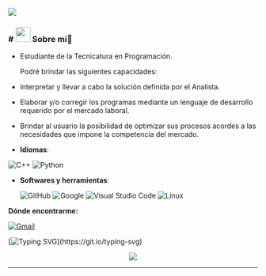 

<p align="left">
 <img src="https://readme-typing-svg.herokuapp.com/?lines=Bienvenido+a+mi+perfil+de+GitHub!&center=true&width=360&height=30">
</p>

### # <img src="https://emojis.slackmojis.com/emojis/images/1531849430/4246/blob-sunglasses.gif?1531849430" width="30"/> Sobre mi👋
- Estudiante de la Tecnicatura en Programación.

   Podré brindar las siguientes capacidades:
- Interpretar y llevar a cabo la solución definida por el Analista.
- Elaborar y/o corregir los programas mediante un lenguaje de desarrollo requerido por el mercado laboral.
- Brindar al usuario la posibilidad de optimizar sus procesos acordes a las necesidades que impone la competencia del mercado.




- **Idiomas**:
  
![C++](https://img.shields.io/badge/C++%20-%2300599C.svg?style=for-the-badge&logo=c%2B%2B&logoColor=white)
![Python](https://img.shields.io/badge/python-3670A0?style=for-the-badge&logo=python&logoColor=ffdd54)


- **Softwares y herramientas**:

   ![GitHub](https://img.shields.io/badge/github-%23121011.svg?style=for-the-badge&logo=github&logoColor=white)
   ![Google](https://img.shields.io/badge/google-%234285F4.svg?style=for-the-badge&logo=google&logoColor=white)
   ![Visual Studio Code](https://img.shields.io/badge/Visual%20Studio%20Code-0078d7.svg?style=for-the-badge&logo=visual-studio-code&logoColor=white)
   ![Linux](https://img.shields.io/badge/Linux-FCC624?style=for-the-badge&logo=linux&logoColor=black) 


**Dónde encontrarme:**

[![Gmail](https://img.shields.io/badge/Gmail-D14836?style=for-the-badge&logo=gmail&logoColor=white)](mailto:belenburgos.dev@gmail.com)







[![Typing SVG](https://readme-typing-svg.herokuapp.com?font=Ubuntu&color=%230EAA20&vCenter=true&lines=Thanks+for+visiting!)](https://git.io/typing-svg)



<!--Footer--> 
<p align="center">
  <img src="https://capsule-render.vercel.app/api?type=waving&color=gradient&height=65&section=footer"/>
</p>

------
